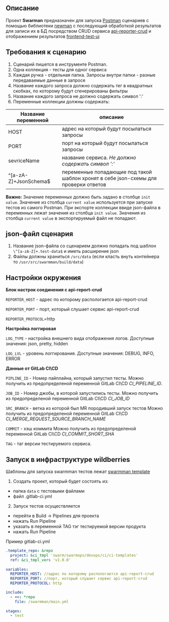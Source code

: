 ## Описание
Проект **Swarman** предназначен для запуска [Postman](https://www.postman.com/) сценариев с помощью библиотеки [newman](https://www.npmjs.com/package/newman) с последующий обработкой результатов для записи их в БД посредством CRUD сервиса [api-reporter-crud](https://gitlab-internal.wildberries.ru/swarm/testops/api-reporter-crud) и отображением результатов [frontend-test-ui](https://gitlab-internal.wildberries.ru/swarm/frontops/frontend-test-ui)

## Требования к сценарию
1. Сценарий пишется в инструменте Postman.
2. Одна коллекция - тесты для одног сервиса
3. Каждая ручка - отдельная папка. Запросы внутри папки - разные передаваемые данные в запросе 
3. Название каждого запроса должно содержать тег в квадратных скобках, по которому будут сгенерированы фильтры
4. Название каждого запроса не должно содержать символ ':'
5. Переменные коллекции должны содержать:

Название переменной | описание
--------------------|---------
HOST | адрес на который будут посылаться запросы
PORT | порт  на который будут посылаться запросы
sevriceName | название сервиса. *Не должно содержать символ ':'*
\^[a-zA-Z]+JsonSchema$ | переменные попадающие под такой шаблон хронят в себе json-схемы для проверки ответов

**Важно:** Значение переменных должно быть задано в столбце `init value`. Значение из столбца `current value` используется при запуске тестов из самого Postman. При экспорте коллекции ввиде json-файла в переменных лежат значения из столбца `init value`. Значения из столбца `current value` в экспортируемый  файл не попадают.

## json-файл сценария
1. Название json-файла со сценарием должно попадать под шаблон `\^[a-zA-Z]+.test-data$` и иметь расширение json
2. Файлы должны храниться `/src/data` (если класть внуть контейнера то `/usr/src/swarmman/build/data`)

## Настройки окружения

**Блок настрок соединения с api-report-crud**

`REPORTER_HOST` - адрес по которому распологается api-report-crud 

`REPORTER_PORT` - порт, который слушает сервис api-report-crud

`REPORTER_PROTOCOL`=http

**Настройка логгировая**

`LOG_TYPE` - настройка внешнего вида отображения логов. Доступные значения: json, pretty, hidden

`LOG_LVL` - уровень логгирования. Доступные значения:  DEBUG, INFO, ERROR

**Данные от GitLab CI\CD**

`PIPLINE_ID` - Номер пайплайна, который запустил тесты. Можно получить из предопределеной переменной GitLab CI\CD *CI_PIPELINE_ID*.

`JOB_ID` - Номер джобы, в которой запустились тесты. Можно получить из предопределеной переменной GitLab CI\CD *CI_JOB_ID*

`SRC_BRANCH` - ветка из которой был MR породивший запуск тестов Можно получить из предопределеной переменной GitLab CI\CD *CI_MERGE_REQUEST_SOURCE_BRANCH_NAME*

`COMMIT` - хэш коммита Можно получить из предопределеной переменной GitLab CI\CD *CI_COMMIT_SHORT_SHA*

`TAG` - таг версии тестируемого сервиса.

## Запуск в инфраструктуре wildberries

Шаблоны для запуска swarmman тестов лежат [swarmman template](https://gitlab-internal.wildberries.ru/swarm/swarmops/devops/ci/ci-templates/-/tree/main/swarmman)

1. Создать проект, который будет состоять из:
 * папка `data` c тестовыми файлами
 * файл .gitlab-ci.yml
2. Запуск тестов осуществляется 
 * перейти в Build -> Pipelines для проекта
 * нажать Run Pipeline
 * указать в переменной TAG тэг тестируемой версии продукта
 * нажать Run Pipeline

Пример gitlab-ci.yml
```yml
.template_repo: &repo
  project: &ci_tmpl 'swarm/swarmops/devops/ci/ci-templates'
  ref: &ci_tmpl_vers 'v1.0.0'
  
variables: 
  REPORTER_HOST: //адрес по которому распологается api-report-crud
  REPORTER_PORT: //порт, который слушает сервис api-report-crud
  REPORTER_PROTOCOL: http

include:
  - <<: *repo
    file: /swarmman/main.yml
  
stages:
  - test

```